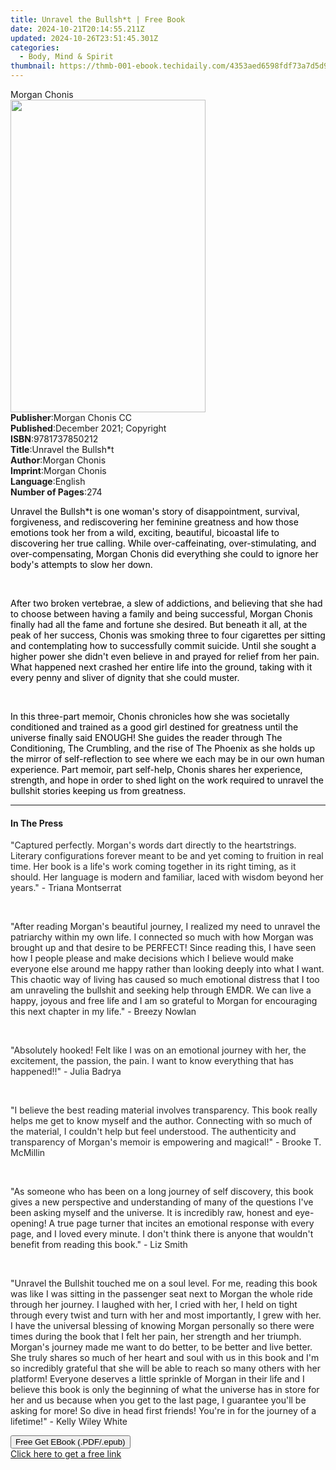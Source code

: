 ```yaml
---
title: Unravel the Bullsh*t | Free Book
date: 2024-10-21T20:14:55.211Z
updated: 2024-10-26T23:51:45.301Z
categories:
  - Body, Mind & Spirit
thumbnail: https://thmb-001-ebook.techidaily.com/4353aed6598fdf73a7d5d913dfe842ccfc346986f1f29458ccc74cd0bc9435d6.jpg
---
```

<main id="book-container">
  <div class="flex flex-col">
    <div class="book-brief flex-1 py-6 px-4 sm:p-6 md:py-10 md:px-8">
      <!-- brief-->
      <div class="book-brief-main">Morgan Chonis</div>
    </div>
    <div
      class="book-meta-info flex-1 grid gap-4 col-start-1 col-end-3 row-start-1 sm:mb-6 sm:grid-cols-4 lg:gap-6 lg:col-start-2 lg:row-end-6 lg:row-span-6 lg:mb-0"
    >
      <div
        class="book-meta-info-left place-content-center mt-4 p-4 text-sm leading-6 col-start-2 col-span-2 dark:text-slate-400"
      >
        <img
          class="w-full h-500 object-cover rounded-lg sm:h-255 sm:col-span-2 lg:col-span-full"
          src="https://img-001-ebook.techidaily.com/e4d2ec05eea41f93b9bc8ad832b23631619ab4ca348266946dd2e7d2bc1f0e92.jpg"
          alt=""
          width="312"
          height="500"
        />
      </div>
      <div
        class="book-meta-info-right mt-2 col-start-1 row-start-2 col-span-3 self-center"
      >
        <!-- meta data  -->
        <div class="flex flex-col px-4 md:px-8">
          <div class="flex-1">
            <strong>Publisher</strong>:<span class="px-2"
              >Morgan Chonis CC</span
            >
          </div>
          <div class="flex-1">
            <strong>Published</strong>:<span class="px-2"
              >December 2021; Copyright</span
            >
          </div>
          <div class="flex-1">
            <strong>ISBN</strong>:<span class="px-2">9781737850212</span>
          </div>
          <div class="flex-1">
            <strong>Title</strong>:<span class="px-2"
              >Unravel the Bullsh*t</span
            >
          </div>
          <div class="flex-1">
            <strong>Author</strong>:<span class="px-2">Morgan Chonis</span>
          </div>
          <div class="flex-1">
            <strong>Imprint</strong>:<span class="px-2">Morgan Chonis</span>
          </div>
          <div class="flex-1">
            <strong>Language</strong>:<span class="px-2">English</span>
          </div>
          <div class="flex-1">
            <strong>Number of Pages</strong>:<span class="px-2">274</span>
          </div>
        </div>
      </div>
    </div>
    <div class="book-description flex-1 py-6 px-4 sm:p-6 md:py-10 md:px-8">
      <div class="book-description-main">
        <div accordion-content="" id="description">
          <p>
            <span
              style="background-color: rgba(0, 0, 0, 0); color: rgb(0, 0, 0)"
              >Unravel the Bullsh*t is one woman's story of disappointment,
              survival, forgiveness, and rediscovering her feminine greatness
              and how those emotions took her from a wild, exciting, beautiful,
              bicoastal life to discovering her true calling. While
              over-caffeinating, over-stimulating, and over-compensating, Morgan
              Chonis did everything she could to ignore her body's attempts to
              slow her down.&nbsp;</span
            >
          </p>
          <p><br /></p>
          <p>
            <span
              style="background-color: rgba(0, 0, 0, 0); color: rgb(0, 0, 0)"
              >After two broken vertebrae, a slew of addictions, and believing
              that she had to choose between having a family and being
              successful, Morgan Chonis finally had all the fame and fortune she
              desired. But beneath it all, at the peak of her success, Chonis
              was smoking three to four cigarettes per sitting and contemplating
              how to successfully commit suicide. Until she sought a higher
              power she didn't even believe in and prayed for relief from her
              pain. What happened next crashed her entire life into the ground,
              taking with it every penny and sliver of dignity that she could
              muster.&nbsp;</span
            >
          </p>
          <p><br /></p>
          <p>
            <span
              style="background-color: rgba(0, 0, 0, 0); color: rgb(0, 0, 0)"
              >In this three-part memoir, Chonis chronicles how she was
              societally conditioned and trained as a good girl destined for
              greatness until the universe finally said ENOUGH! She guides the
              reader through The Conditioning, The Crumbling, and the rise of
              The Phoenix as she holds up the mirror of self-reflection to see
              where we each may be in our own human experience. Part memoir,
              part self-help, Chonis shares her experience, strength, and hope
              in order to shed light on the work required to unravel the
              bullshit stories keeping us from greatness.</span
            >
          </p>
        </div>
        <div class="accordion-fader"></div>
      </div>
    </div>
    <div class="book-excerpts flex-1 py-6 px-4 sm:p-6 md:py-10 md:px-8">
      <!-- excerpts-->
      <div class="book-excerpts-main">
        <hr />
        <h4 class="placeholder placeholder-heading">
          <span>In The Press</span>
        </h4>
        <p></p>
        <p>
          <span style="color: rgba(38, 38, 38, 1)"
            >"Captured perfectly. Morgan's words dart directly to the
            heartstrings. Literary configurations forever meant to be and yet
            coming to fruition in real time. Her book is a life's work coming
            together in its right timing, as it should. Her language is modern
            and familiar, laced with wisdom beyond her years." - Triana
            Montserrat</span
          >
        </p>
        <p><br /></p>
        <p>
          <span style="color: rgba(38, 38, 38, 1)">"</span
          ><span style="color: rgba(32, 31, 30, 1)"
            >After reading Morgan's beautiful journey, I realized my need to
            unravel the patriarchy within my own life. I connected so much with
            how Morgan was brought up and that desire to be PERFECT! Since
            reading this, I have seen how I people please and make decisions
            which I believe would make everyone else around me happy rather than
            looking deeply into what </span
          >I<span style="color: rgba(32, 31, 30, 1)">
            want. This chaotic way of living has caused so much emotional
            distress that I too am unraveling the bullshit and seeking help
            through EMDR. We can live a happy, joyous and free life and I am so
            grateful to Morgan for encouraging this next chapter in my life." -
            Breezy Nowlan&nbsp;</span
          >
        </p>
        <p><br /></p>
        <p>
          <span style="color: rgba(38, 38, 38, 1)"
            >"Absolutely hooked! Felt like I was on an emotional journey with
            her, the excitement, the passion, the pain. I want to know
            everything that has happened!!" - Julia Badrya</span
          >
        </p>
        <p><br /></p>
        <p>
          <span style="color: rgba(38, 38, 38, 1)"
            >"I believe the best reading material involves transparency. This
            book really helps me get to know myself and the author. Connecting
            with so much of the material, I couldn't help but feel understood.
            The authenticity and transparency of Morgan's memoir is empowering
            and magical!" - Brooke T. McMillin</span
          >
        </p>
        <p><br /></p>
        <p>
          <span style="color: rgba(32, 31, 30, 1)"
            >"As someone who has been on a long journey of self discovery, this
            book gives a new perspective and understanding of many of the
            questions I've been asking myself and the universe. It is incredibly
            raw, honest and eye-opening! A true page turner that incites an
            emotional response with every page, and I loved every minute. I
            don't think there is anyone that wouldn't benefit from reading this
            book." - Liz Smith</span
          >
        </p>
        <p><br /></p>
        <p>
          <span style="color: rgba(32, 31, 30, 1)"
            >"Unravel the Bullshit touched me on a soul level. For me, reading
            this book was like I was sitting in the passenger seat next to
            Morgan the whole ride through her journey. I laughed with her, I
            cried with her, I held on tight through every twist and turn with
            her and most importantly, I grew with her. I have the universal
            blessing of knowing Morgan personally so there were times during the
            book that I felt her pain, her strength and her triumph. Morgan's
            journey made me want to do better, to be better and live better. She
            truly shares so much of her heart and soul with us in this book and
            I'm so incredibly grateful that she will be able to reach so many
            others with her platform! Everyone deserves a little sprinkle of
            Morgan in their life and I believe this book is only the beginning
            of what the universe has in store for her and us because when you
            get to the last page, I guarantee you'll be asking for more! So dive
            in head first friends! You're in for the journey of a lifetime!" -
            Kelly Wiley White</span
          >
        </p>
        <p></p>
      </div>
    </div>
    <div
      class="book-about-author flex-1 py-6 px-4 sm:p-6 md:py-10 md:px-8"
    ></div>
    <div class="book-free-get flex-1 py-6 px-4 sm:p-6 md:py-10 md:px-8">
      <button
        id="btn-free-get"
        class="bg-blue-500 hover:bg-blue-700 text-white font-bold py-2 px-4 rounded"
      >
        Free Get EBook (.PDF/.epub)
      </button>
      <div id="countdown-display" class="px-2 text-lg mt-2"></div>
      <a
        id="free-link"
        class="hidden bg-blue-500 hover:bg-blue-700 text-white font-bold py-2 px-4 rounded"
        href="https://www.ebooks.com/en-us/book/210401489/unravel-the-bullsh-t/morgan-chonis/"
        target="_blank"
        >Click here to get a free link</a
      >
    </div>
    <script>
      let countdownTime = 0;
      let countdownInterval = null;
      document
        .getElementById('btn-free-get')
        .addEventListener('click', startCountdown);
      function startCountdown() {
        countdownTime = new Date().getTime() + 60000 * 3;
        countdownInterval = setInterval(updateCountdown, 1000);
        document.getElementById('btn-free-get').disabled = true;
        document
          .getElementById('btn-free-get')
          .classList.add('bg-gray-500', 'cursor-not-allowed');
      }
      function updateCountdown() {
        let currentTime = new Date().getTime();
        let timeLeft = countdownTime - currentTime;
        let secondsLeft = Math.floor(timeLeft / 1000);
        document.getElementById('countdown-display').innerHTML =
          `Remaining time: ${secondsLeft} seconds.`;
        if (secondsLeft <= 0) {
          clearInterval(countdownInterval);
          document.getElementById('btn-free-get').classList.add('hidden');
          document.getElementById('free-link').classList.remove('hidden');
          document.getElementById('countdown-display').innerHTML = '';
        }
      }
    </script>
  </div>
</main>

<ins class="adsbygoogle"
      style="display:block"
      data-ad-client="ca-pub-7571918770474297"
      data-ad-slot="8358498916"
      data-ad-format="auto"
      data-full-width-responsive="true"></ins>
    